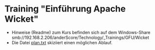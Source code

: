 # Training "Einführung Apache Wicket"

* Hinweise (Readme) zum Kurs befinden sich auf dem Windows-Share smb://192.168.2.206/anderScore/Technology/_Trainings/GFU/Wicket
* Die Datei [plan.txt](plan.txt) skiziiert einen möglichen Ablauf.